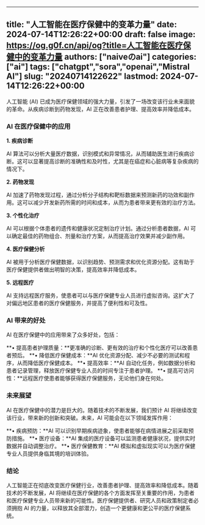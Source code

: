 
---
title: "人工智能在医疗保健中的变革力量"
date: 2024-07-14T12:26:22+00:00
draft: false
image: https://og.g0f.cn/api/og?title=人工智能在医疗保健中的变革力量
authors: ["naiveのai"]
categories: ["ai"]
tags: ["chatgpt","sora","openai","Mistral AI"]
slug: "20240714122622"
lastmod: 2024-07-14T12:26:22+00:00
---
人工智能 (AI) 已成为医疗保健领域的强大力量，引发了一场改变该行业未来面貌的革命。从疾病诊断到药物发现，AI 正在改善患者护理、提高效率并降低成本。

### AI 在医疗保健中的应用

**1. 疾病诊断**

AI 算法可以分析大量医疗数据，识别模式和异常情况，从而辅助医生进行疾病诊断。这可以显著提高诊断的准确性和及时性，尤其是在癌症和心脏病等复杂疾病的情况下。

**2. 药物发现**

AI 加速了药物发现过程，通过分析分子结构和靶标数据来预测新药的功效和副作用。这可以减少开发新药所需的时间和成本，从而为患者带来更有效的治疗方法。

**3. 个性化治疗**

AI 可以根据个体患者的遗传和健康状况定制治疗计划。通过分析患者数据，AI 可以确定最佳的药物组合、剂量和治疗方案，从而提高治疗效果并减少副作用。

**4. 医疗保健分析**

AI 被用于分析医疗保健数据，以识别趋势、预测需求和优化资源分配。这有助于医疗保健提供者做出明智的决策，提高效率并降低成本。

**5. 远程医疗**

AI 支持远程医疗服务，使患者可以与医疗保健专业人员进行虚拟咨询。这扩大了对偏远地区患者的医疗保健服务，并提高了便利性和可及性。

### AI 带来的好处

AI 在医疗保健中的应用带来了众多好处，包括：

**• 提高患者护理质量：**更准确的诊断、更有效的治疗和个性化医疗可以改善患者预后。
**• 降低医疗保健成本：**AI 优化资源分配、减少不必要的测试和程序，从而降低医疗保健成本。
**• 提高效率：**AI 自动化任务，例如数据分析和患者记录管理，释放医疗保健专业人员的时间专注于患者护理。
**• 提高可访问性：**远程医疗使患者能够获得医疗保健服务，无论他们身在何处。

### 未来展望

AI 在医疗保健中的潜力是巨大的。随着技术的不断发展，我们预计 AI 将继续改变该行业，带来新的创新和突破。未来，AI 可能会在以下领域发挥作用：

**• 疾病预防：**AI 可以识别早期疾病迹象，使患者能够在病情进展之前采取预防措施。
**• 医疗设备：**AI 集成的医疗设备可以监测患者健康状况，提供实时数据并自动调整治疗。
**• 医疗保健教育：**AI 模拟和虚拟现实可以为医疗保健专业人员提供身临其境的培训体验。

### 结论

人工智能正在彻底改变医疗保健行业，改善患者护理、提高效率和降低成本。随着技术的不断发展，AI 将继续在医疗保健的各个方面发挥至关重要的作用，为患者和医疗保健专业人员带来新的可能性。医疗保健提供者、研究人员和政策制定者必须拥抱 AI 的力量，以释放其全部潜力，创造一个更健康和更公平的医疗保健系统。